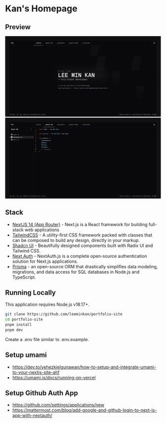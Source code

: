 # Kan's Homepage

## Preview

![Preview 1](./public/preview-1.png)
![Preview 2](./public/preview-2.png)

## Stack

- [NextJS 14 (App Router)](https://nextjs.org) - Next.js is a React framework for building full-stack web applications
- [TailwindCSS](https://tailwindcss.com) - A utility-first CSS framework packed with classes that can be composed to build any design, directly in your markup.
- [Shadcn UI](https://ui.shadcn.com/) - Beautifully designed components built with Radix UI and Tailwind CSS.
- [Next Auth](https://next-auth.js.org) - NextAuth.js is a complete open-source authentication solution for Next.js applications.
- [Prisma](https://www.prisma.io) - an open-source ORM that drastically simplifies data modeling, migrations, and data access for SQL databases in Node.js and TypeScript.

## Running Locally

This application requires Node.js v18.17+.

```bash
git clone https://github.com/leeminkan/portfolio-site
cd portfolio-site
pnpm install
pnpm dev
```

Create a .env file similar to .env.example.

## Setup umami

- https://dev.to/yehezkielgunawan/how-to-setup-and-integrate-umami-to-your-nextjs-site-ahf
- https://umami.is/docs/running-on-vercel

## Setup Github Auth App

- https://github.com/settings/applications/new
- https://mattermost.com/blog/add-google-and-github-login-to-next-js-app-with-nextauth/
